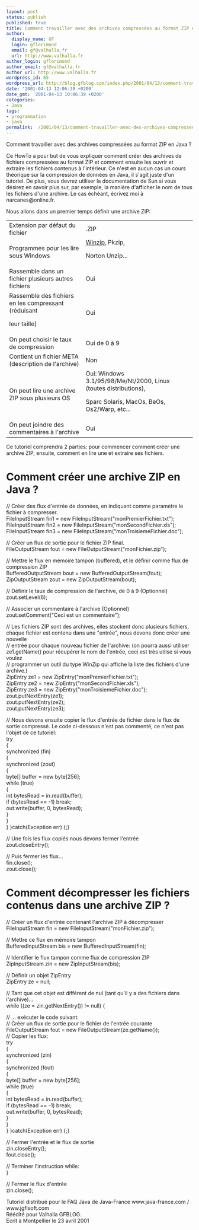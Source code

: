 ```yaml
---
layout: post
status: publish
published: true
title: Comment travailler avec des archives compressées au format ZIP en Java ?
author:
  display_name: GF
  login: gflorimond
  email: gf@valhalla.fr
  url: http://www.valhalla.fr
author_login: gflorimond
author_email: gf@valhalla.fr
author_url: http://www.valhalla.fr
wordpress_id: 65
wordpress_url: http://blog.gfblog.com/index.php/2001/04/13/comment-travailler-avec-des-archives-compressees-au-format-zip-en-java/
date: '2001-04-13 12:06:39 +0200'
date_gmt: '2001-04-13 10:06:39 +0200'
categories:
- Java
tags:
- programmation
- java
permalink:  /2001/04/13/comment-travailler-avec-des-archives-compressees-au-format-zip-en-java/
---
```

<p>Comment travailler avec des archives compress&eacute;es au format ZIP en Java ?</p>
<p>Ce HowTo a pour but de vous expliquer comment cr&eacute;er des archives de fichiers compress&eacute;es au format ZIP et comment ensuite les ouvrir et extraire les fichiers contenus &agrave; l'int&eacute;rieur. Ce n'est en aucun cas un cours th&eacute;orique sur la compression de donn&eacute;es en Java, il s'agit juste d'un tutoriel. De plus, vous devrez utiliser la documentation de Sun si vous d&eacute;sirez en savoir plus sur, par exemple, la mani&egrave;re d'afficher le nom de tous les fichiers d'une archive. Le cas &eacute;ch&eacute;ant, &eacute;crivez moi &agrave; narcanes@online.fr.</p>
<p>Nous allons dans un premier temps d&eacute;finir une archive ZIP:  </p>
<table width="100%" border="0">
<tr>
<td width="41%">Extension par d&eacute;faut du fichier</td>
<td width="59%">.ZIP</td>
</tr>
<tr>
<td width="41%">Programmes pour les lire sous Windows</td>
<td width="59%"><a href="www.winzip.com" target="_new">Winzip</a>, Pkzip, </p>
<p>        Norton Unzip...</td>
</tr>
<tr>
<td width="41%">Rassemble dans un fichier plusieurs autres fichiers</td>
<td width="59%">Oui</td>
</tr>
<tr>
<td width="41%">Rassemble des fichiers en les compressant (r&eacute;duisant </p>
<p>        leur taille)</td>
<td width="59%">Oui</td>
</tr>
<tr>
<td width="41%">On peut choisir le taux de compression</td>
<td width="59%">Oui de 0 &agrave; 9</td>
</tr>
<tr>
<td width="41%">Contient un fichier META (description de l'archive)</td>
<td width="59%">Non</td>
</tr>
<tr>
<td width="41%">On peut lire une archive ZIP sous plusieurs OS</td>
<td width="59%">Oui: Windows 3.1/95/98/Me/Nt/2000, Linux (toutes distributions), </p>
<p>        Sparc Solaris, MacOs, BeOs, Os2/Warp, etc...</td>
</tr>
<tr>
<td width="41%" height="26">On peut joindre des commentaires &agrave; l'archive</td>
<td width="59%" height="26">Oui</td>
</tr>
</table>
<p>Ce tutoriel comprendra 2 parties: pour commencer comment cr&eacute;er une archive ZIP, ensuite, comment en lire une et extraire ses fichiers.</p>
<h1>Comment cr&eacute;er une archive ZIP en Java ?</h1>
<p class="Code">// Cr&eacute;er des flux d'entr&eacute;e de donn&eacute;es, en indiquant comme param&egrave;tre le fichier &agrave; compresser.<br />
  FileInputStream fin1 = new FileInputStream(&quot;monPremierFichier.txt&quot;);<br />
  FileInputStream fin2 = new FileInputStream(&quot;monSecondFichier.xls&quot;);<br />
  FileInputStream fin3 = new FileInputStream(&quot;monTroisiemeFichier.doc&quot;);</p>
<p class="Code">// Cr&eacute;er un flux de sortie pour le fichier ZIP final. <br />
  FileOutputStream fout = new FileOutputStream(&quot;monFichier.zip&quot;); </p>
<p class="Code">// Mettre le flux en m&eacute;moire tampon (buffered), et le d&eacute;finir comme flux de compression ZIP<br />
  BufferedOutputStream bout = new BufferedOutputStream(fout); <br />
  ZipOutputStream zout = new ZipOutputStream(bout);</p>
<p class="Code">// D&eacute;finir le taux de compression de l'archive, de 0 &agrave; 9 (Optionnel)<br />
  zout.setLevel(6);</p>
<p class="Code">// Associer un commentaire &agrave; l'archive (Optionnel)<br />
  zout.setComment(&quot;Ceci est un commentaire&quot;);</p>
<p class="Code">// Les fichiers ZIP sont des archives, elles stockent donc plusieurs fichiers, chaque fichier est contenu dans une &quot;entr&eacute;e&quot;, nous devons donc cr&eacute;er une nouvelle<br />
  // entr&eacute;e pour chaque nouveau fichier de l'archive: (on pourra aussi utiliser ze1.getName() pour r&eacute;cup&eacute;rer le nom de l'entr&eacute;e, ceci est tr&egrave;s utilse si vous voulez <br />
  // programmer un outil du type WinZip qui affiche la liste des fichiers d'une archive.) <br />
  ZipEntry ze1 = new ZipEntry(&quot;monPremierFichier.txt&quot;); <br />
  ZipEntry ze2 = new ZipEntry(&quot;monSecondFichier.xls&quot;); <br />
  ZipEntry ze3 = new ZipEntry(&quot;monTroisiemeFichier.doc&quot;); <br />
  zout.putNextEntry(ze1); <br />
  zout.putNextEntry(ze2); <br />
  zout.putNextEntry(ze3);</p>
<p class="Code">// Nous devons ensuite copier le flux d'entr&eacute;e de fichier dans le flux de sortie compress&eacute;. Le code ci-dessous n'est pas comment&eacute;, ce n'est pas l'objet de ce tutoriel:<br />
  try <br />
  { <br />
  synchronized (fin) <br />
  {<br />
  synchronized (zout) <br />
  { <br />
  byte[] buffer = new byte[256];<br />
  while (true) <br />
  { <br />
  int bytesRead = in.read(buffer); <br />
  if (bytesRead == -1) break;<br />
  out.write(buffer, 0, bytesRead);<br />
  }<br />
  }<br />
  } }catch(Exception err) {;}</p>
<p class="Code">// Une fois les flux copi&eacute;s nous devons fermer l'entr&eacute;e<br />
  zout.closeEntry();</p>
<p class="Code">// Puis fermer les flux...<br />
  fin.close(); <br />
  zout.close();</p>
<h1>Comment d&eacute;compresser les fichiers contenus dans une archive ZIP ?</h1>
<p class="Code">// Cr&eacute;er un flux d'entr&eacute;e contenant l'archive ZIP &agrave; d&eacute;compresser<br />
  FileInputStream fin = new FileInputStream(&quot;monFichier.zip&quot;);</p>
<p class="Code">// Mettre ce flux en m&eacute;moire tampon<br />
  BufferedInputStream bis = new BufferedInputStream(fin);</p>
<p class="Code">// Identifier le flux tampon comme flux de compression ZIP<br />
  ZipInputStream zin = new ZipInputStream(bis);</p>
<p class="Code">// D&eacute;finir un objet ZipEntry<br />
  ZipEntry ze = null;</p>
<p class="Code">// Tant que cet objet est diff&eacute;rent de nul (tant qu'il y a des fichiers dans l'archive)...<br />
  while ((ze = zin.getNextEntry()) != null) {</p>
<p class="Code">// ... ex&eacute;cuter le code suivant:<br />
  // Cr&eacute;er un flux de sortie pour le fichier de l'entr&eacute;e courante<br />
  FileOutputStream fout = new FileOutputStream(ze.getName());<br />
  // Copier les flux:<br />
  try <br />
  { <br />
  synchronized (zin) <br />
  {<br />
  synchronized (fout) <br />
  { <br />
  byte[] buffer = new byte[256];<br />
  while (true) <br />
  { <br />
  int bytesRead = in.read(buffer); <br />
  if (bytesRead == -1) break;<br />
  out.write(buffer, 0, bytesRead);<br />
  }<br />
  }<br />
  } }catch(Exception err) {;}</p>
<p class="Code">// Fermer l'entr&eacute;e et le flux de sortie <br />
  zin.closeEntry();<br />
  fout.close();</p>
<p class="Code">// Terminer l'instruction while:<br />
  }</p>
<p class="Code">// Fermer le flux d'entr&eacute;e<br />
  zin.close();</p>
<p>Tutoriel distribu&eacute; pour le FAQ Java de Java-France www.java-france.com / www.jgflsoft.com<br />
  R&eacute;&eacute;dit&eacute; pour Valhalla GFBLOG. <br />
  Ecrit &agrave; Montpellier le 23 avril 2001</p>
